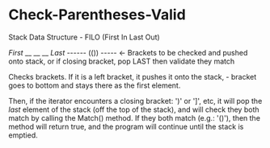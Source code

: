 # Check-Parentheses-Valid
Stack Data Structure - FILO (First In Last Out)

*First*
__
__
__
*Last* ------ (()) ----- <- Brackets to be checked and pushed onto stack, or if closing bracket, pop LAST then validate they match


Checks brackets. If it is a left bracket, it pushes it onto the stack, - bracket goes to bottom and stays there as the first element.

Then, if the iterator encounters a closing bracket: ')' or ']', etc, it will pop the *last* element of the stack (off the top of the stack), and will check they both match by calling the Match() method. If they both match (e.g.: '()'), then the method will return true, and the program will continue until the stack is emptied.
